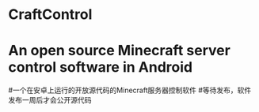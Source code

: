 # CraftControl
# An open source Minecraft server control software in Android
#一个在安卓上运行的开放源代码的Minecraft服务器控制软件
#等待发布，软件发布一周后才会公开源代码

